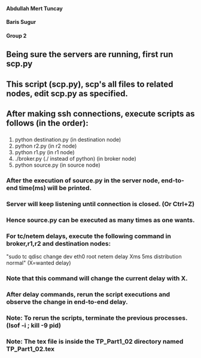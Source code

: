 
#### Abdullah Mert Tuncay
#### Baris Sugur
#### Group 2

## Being sure the servers are running, first run scp.py 
## This script (scp.py), scp's all files to related nodes, edit scp.py as specified.
## After making ssh connections, execute scripts as follows (in the order):

### 
1) python destination.py                 (in destination node)
2) python r2.py                          (in r2 node)
3) python r1.py                          (in r1 node)
4) ./broker.py  (./ instead of python)   (in broker node)
5) python source.py                      (in source node)

### After the execution of source.py in the server node, end-to-end time(ms) will be printed.
### Server will keep listening until connection is closed. (Or Ctrl+Z)
### Hence source.py can be executed as many times as one wants.

### For tc/netem delays, execute the following command in broker,r1,r2 and destination nodes:
"sudo tc qdisc change dev eth0 root netem delay Xms 5ms distribution normal" (X=wanted delay)
### Note that this command will change the current delay with X.

### After delay commands, rerun the script executions and observe the change in end-to-end delay.

### Note: To rerun the scripts, terminate the previous processes. (lsof -i ; kill -9 pid)

### Note: The tex file is inside the TP_Part1_02 directory named TP_Part1_02.tex
